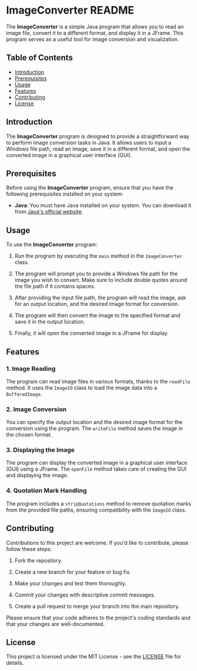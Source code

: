 # ImageConverter README

The **ImageConverter** is a simple Java program that allows you to read an image file, convert it to a different format, and display it in a JFrame. This program serves as a useful tool for image conversion and visualization.

## Table of Contents

- [Introduction](#introduction)
- [Prerequisites](#prerequisites)
- [Usage](#usage)
- [Features](#features)
- [Contributing](#contributing)
- [License](#license)

## Introduction

The **ImageConverter** program is designed to provide a straightforward way to perform image conversion tasks in Java. It allows users to input a Windows file path, read an image, save it in a different format, and open the converted image in a graphical user interface (GUI).

## Prerequisites

Before using the **ImageConverter** program, ensure that you have the following prerequisites installed on your system:

- **Java**: You must have Java installed on your system. You can download it from [Java's official website](https://www.oracle.com/java/technologies/javase-downloads.html).

## Usage

To use the **ImageConverter** program:

1. Run the program by executing the `main` method in the `ImageConverter` class.

2. The program will prompt you to provide a Windows file path for the image you wish to convert. Make sure to include double quotes around the file path if it contains spaces.

3. After providing the input file path, the program will read the image, ask for an output location, and the desired image format for conversion.

4. The program will then convert the image to the specified format and save it in the output location.

5. Finally, it will open the converted image in a JFrame for display.

## Features

### 1. Image Reading

The program can read image files in various formats, thanks to the `readFile` method. It uses the `ImageIO` class to load the image data into a `BufferedImage`.

### 2. Image Conversion

You can specify the output location and the desired image format for the conversion using the program. The `writeFile` method saves the image in the chosen format.

### 3. Displaying the Image

The program can display the converted image in a graphical user interface (GUI) using a JFrame. The `openFile` method takes care of creating the GUI and displaying the image.

### 4. Quotation Mark Handling

The program includes a `stripQuotations` method to remove quotation marks from the provided file paths, ensuring compatibility with the `ImageIO` class.

## Contributing

Contributions to this project are welcome. If you'd like to contribute, please follow these steps:

1. Fork the repository.

2. Create a new branch for your feature or bug fix.

3. Make your changes and test them thoroughly.

4. Commit your changes with descriptive commit messages.

5. Create a pull request to merge your branch into the main repository.

Please ensure that your code adheres to the project's coding standards and that your changes are well-documented.

## License

This project is licensed under the MIT License - see the [LICENSE](LICENSE) file for details.